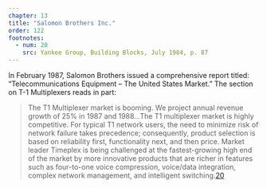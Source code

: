 ```yaml
---
chapter: 13
title: "Salomon Brothers Inc."
order: 122
footnotes:
  - num: 20
    src: Yankee Group, Building Blocks, July 1984, p. 87
---
```


In February 1987, Salomon Brothers issued a comprehensive report titled: “Telecommunications Equipment – The United States Market.” The section on T-1 Multiplexers reads in part:

>The T1 Multiplexer market is booming. We project annual revenue growth of 25% in 1987 and 1988…The T1 multiplexer market is highly competitive. For typical T1 network users, the need to minimize risk of network failure takes precedence; consequently, product selection is based on reliability first, functionality next, and then price. Market leader Timeplex is being challenged at the fastest-growing high end of the market by more innovative products that are richer in features such as four-to-one voice compression, voice/data integration, complex network management, and intelligent switching.<a name="fnloc20" href="#fn20">20</a>
